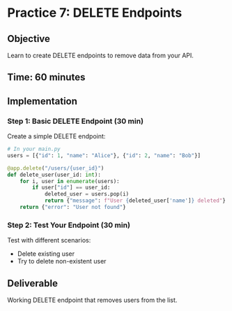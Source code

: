 # Practice 7: DELETE Endpoints

## Objective

Learn to create DELETE endpoints to remove data from your API.

## Time: 60 minutes

## Implementation

### Step 1: Basic DELETE Endpoint (30 min)

Create a simple DELETE endpoint:

```python
# In your main.py
users = [{"id": 1, "name": "Alice"}, {"id": 2, "name": "Bob"}]

@app.delete("/users/{user_id}")
def delete_user(user_id: int):
    for i, user in enumerate(users):
        if user["id"] == user_id:
            deleted_user = users.pop(i)
            return {"message": f"User {deleted_user['name']} deleted"}
    return {"error": "User not found"}
```

### Step 2: Test Your Endpoint (30 min)

Test with different scenarios:

- Delete existing user
- Try to delete non-existent user

## Deliverable

Working DELETE endpoint that removes users from the list.
